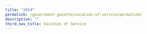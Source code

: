 ```yaml
---
title: "2014"
permalink: /government-gazette/vacation-of-service/permalink/
description: ""
third_nav_title: Vacation of Service
---
```

